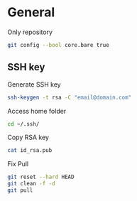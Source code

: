 # General

Only repository

```bash
git config --bool core.bare true
```

## SSH key

Generate SSH key

```bash
ssh-keygen -t rsa -C "email@domain.com"
```

Access home folder

```bash
cd ~/.ssh/
```

Copy RSA key

```bash
cat id_rsa.pub
```

Fix Pull

```bash
git reset --hard HEAD
git clean -f -d
git pull
```
